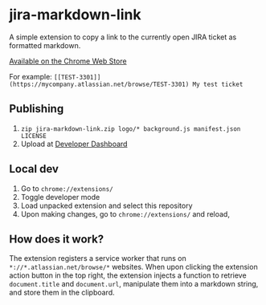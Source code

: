 # jira-markdown-link
A simple extension to copy a link to the currently open JIRA ticket as formatted markdown.

[Available on the Chrome Web Store](https://chrome.google.com/webstore/detail/copy-jira-issue-link-as-m/ddodimdmkjejnaknifbdadmkefibglco)

For example: `[[TEST-3301]](https://mycompany.atlassian.net/browse/TEST-3301) My test ticket`

## Publishing
1. `zip jira-markdown-link.zip logo/* background.js manifest.json LICENSE`
2. Upload at [Developer Dashboard](https://chrome.google.com/webstore/devconsole)

## Local dev
1. Go to `chrome://extensions/`
2. Toggle developer mode
3. Load unpacked extension and select this repository
4. Upon making changes, go to `chrome://extensions/` and reload,

## How does it work?
The extension registers a service worker that runs on `*://*.atlassian.net/browse/*` websites. When upon clicking the extension action button in the top right, the extension injects a function to retrieve `document.title` and `document.url`, manipulate them into a markdown string, and store them in the clipboard.
